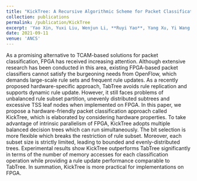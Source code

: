 ```yaml
---
title: "KickTree: A Recursive Algorithmic Scheme for Packet Classification with Bounded Worst-Case Performance"
collection: publications
permalink: /publication/KickTree
excerpt: 'Yao Xin, Yuxi Liu, Wenjun Li, **Ruyi Yao**, Yang Xu, Yi Wang'
date: 2021-09-11
venue: 'ANCS'
---
```


As a promising alternative to TCAM-based solutions for packet classification, FPGA has received increasing attention. Although extensive research has been conducted in this area, existing FPGA-based packet classifiers cannot satisfy the burgeoning needs from OpenFlow, which demands large-scale rule sets and frequent rule updates. As a recently proposed hardware-specific approach, TabTree avoids rule replication and supports dynamic rule update. However, it still faces problems of unbalanced rule subset partition, unevenly distributed subtrees and excessive TSS leaf nodes when implemented on FPGA. In this paper, we propose a hardware-friendly packet classification approach called KickTree, which is elaborated by considering hardware properties. To take advantage of intrinsic parallelism of FPGA, KickTree adopts multiple balanced decision trees which can run simultaneously. The bit selection is more flexible which breaks the restriction of rule subset. Moreover, each subset size is strictly limited, leading to bounded and evenly-distributed trees. Experimental results show KickTree outperforms TabTree significantly in terms of the number of memory accesses
for each classification operation while providing a rule update performance comparable to TabTree. In summation,
KickTree is more practical for implementations on FPGA.
